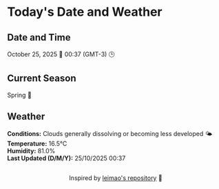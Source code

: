  # Today's Date and Weather
    
## Date and Time
October 25, 2025 📅
00:37 (GMT-3) 🕒

## Current Season
Spring 🌸
## Weather 
**Conditions:** Clouds generally dissolving or becoming less developed 🌤
**Temperature:** 16.5°C  
**Humidity:** 81.0%  
**Last Updated (D/M/Y):** 25/10/2025 00:37
##
<div align="center">Inspired by <a href="https://github.com/leimao/What-Is-The-Date-Today">leimao's repository</a> 🌱</div>
